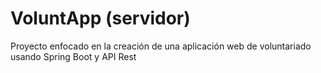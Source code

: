 # VoluntApp (servidor)
Proyecto enfocado en la creación de una aplicación web de voluntariado usando Spring Boot y API Rest
